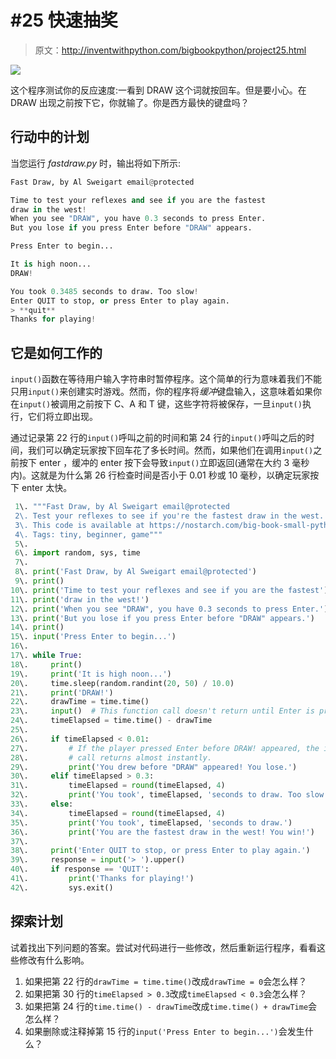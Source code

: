 # #25 快速抽奖

> 原文：<http://inventwithpython.com/bigbookpython/project25.html>

![](img/9d995d63aaead72cad01120081eb8f75.png)

这个程序测试你的反应速度:一看到 DRAW 这个词就按回车。但是要小心。在 DRAW 出现之前按下它，你就输了。你是西方最快的键盘吗？

## 行动中的计划

当您运行 *fastdraw.py* 时，输出将如下所示:

```py
Fast Draw, by Al Sweigart email@protected

Time to test your reflexes and see if you are the fastest
draw in the west!
When you see "DRAW", you have 0.3 seconds to press Enter.
But you lose if you press Enter before "DRAW" appears.

Press Enter to begin...

It is high noon...
DRAW!

You took 0.3485 seconds to draw. Too slow!
Enter QUIT to stop, or press Enter to play again.
> **quit**
Thanks for playing!
```

## 它是如何工作的

`input()`函数在等待用户输入字符串时暂停程序。这个简单的行为意味着我们不能只用`input()`来创建实时游戏。然而，你的程序将*缓冲*键盘输入，这意味着如果你在`input()`被调用之前按下 C、A 和 T 键，这些字符将被保存，一旦`input()`执行，它们将立即出现。

通过记录第 22 行的`input()`呼叫之前的时间和第 24 行的`input()`呼叫之后的时间，我们可以确定玩家按下回车花了多长时间。然而，如果他们在调用`input()`之前按下 enter ，缓冲的 enter 按下会导致`input()`立即返回(通常在大约 3 毫秒内)。这就是为什么第 26 行检查时间是否小于 0.01 秒或 10 毫秒，以确定玩家按下 enter 太快。

```py
 1\. """Fast Draw, by Al Sweigart email@protected
 2\. Test your reflexes to see if you're the fastest draw in the west.
 3\. This code is available at https://nostarch.com/big-book-small-python-programming
 4\. Tags: tiny, beginner, game"""
 5\. 
 6\. import random, sys, time
 7\. 
 8\. print('Fast Draw, by Al Sweigart email@protected')
 9\. print()
10\. print('Time to test your reflexes and see if you are the fastest')
11\. print('draw in the west!')
12\. print('When you see "DRAW", you have 0.3 seconds to press Enter.')
13\. print('But you lose if you press Enter before "DRAW" appears.')
14\. print()
15\. input('Press Enter to begin...')
16\. 
17\. while True:
18\.     print()
19\.     print('It is high noon...')
20\.     time.sleep(random.randint(20, 50) / 10.0)
21\.     print('DRAW!')
22\.     drawTime = time.time()
23\.     input()  # This function call doesn't return until Enter is pressed.
24\.     timeElapsed = time.time() - drawTime
25\. 
26\.     if timeElapsed < 0.01:
27\.         # If the player pressed Enter before DRAW! appeared, the input()
28\.         # call returns almost instantly.
29\.         print('You drew before "DRAW" appeared! You lose.')
30\.     elif timeElapsed > 0.3:
31\.         timeElapsed = round(timeElapsed, 4)
32\.         print('You took', timeElapsed, 'seconds to draw. Too slow!')
33\.     else:
34\.         timeElapsed = round(timeElapsed, 4)
35\.         print('You took', timeElapsed, 'seconds to draw.')
36\.         print('You are the fastest draw in the west! You win!')
37\. 
38\.     print('Enter QUIT to stop, or press Enter to play again.')
39\.     response = input('> ').upper()
40\.     if response == 'QUIT':
41\.         print('Thanks for playing!')
42\.         sys.exit() 
```

## 探索计划

试着找出下列问题的答案。尝试对代码进行一些修改，然后重新运行程序，看看这些修改有什么影响。

1.  如果把第 22 行的`drawTime = time.time()`改成`drawTime = 0`会怎么样？
2.  如果把第 30 行的`timeElapsed > 0.3`改成`timeElapsed < 0.3`会怎么样？
3.  如果把第 24 行的`time.time() - drawTime`改成`time.time() + drawTime`会怎么样？
4.  如果删除或注释掉第 15 行的`input('Press Enter to begin...')`会发生什么？